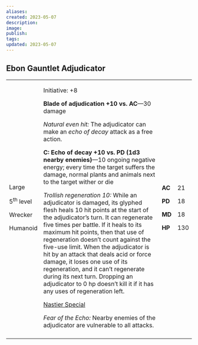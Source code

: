 ```yaml
---
aliases: 
created: 2023-05-07
description: 
image: 
publish: 
tags: 
updated: 2023-05-07
---
```


## Ebon Gauntlet Adjudicator

<table>
<colgroup>
<col style="width: 16%" />
<col style="width: 71%" />
<col style="width: 5%" />
<col style="width: 6%" />
</colgroup>
<tbody>
<tr class="odd">
<td><p>Large</p>
<p>5<sup>th</sup> level</p>
<p>Wrecker</p>
<p>Humanoid</p></td>
<td><p>Initiative: +8</p>
<p><strong>Blade of adjudication +10 vs. AC</strong>—30 damage</p>
<p><em>Natural even hit:</em> The adjudicator can make an <em>echo of
decay</em> attack as a free action.</p>
<p><strong>C: Echo of decay +10 vs. PD (1d3 nearby enemies)</strong>—10
ongoing negative energy; every time the target suffers the damage,
normal plants and animals next to the target wither or die</p>
<p><em>Trollish regeneration 10:</em> While an adjudicator is damaged,
its glyphed flesh heals 10 hit points at the start of the adjudicator’s
turn. It can regenerate five times per battle. If it heals to its
maximum hit points, then that use of regeneration doesn’t count against
the five-use limit. When the adjudicator is hit by an attack that deals
acid or force damage, it loses one use of its regeneration, and it can’t
regenerate during its next turn. Dropping an adjudicator to 0 hp doesn’t
kill it if it has any uses of regeneration left.</p>
<p><u>Nastier Special</u></p>
<p><em>Fear of the Echo:</em> Nearby enemies of the adjudicator are
vulnerable to all attacks.</p></td>
<td><p><strong>AC</strong></p>
<p><strong>PD</strong></p>
<p><strong>MD</strong></p>
<p><strong>HP</strong></p></td>
<td><p>21</p>
<p>18</p>
<p>18</p>
<p>130</p></td>
</tr>
<tr class="even">
<td></td>
<td></td>
<td></td>
<td></td>
</tr>
</tbody>
</table>

